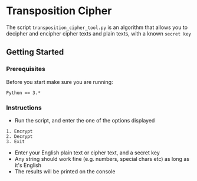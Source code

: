 # Transposition Cipher
The script `transposition_cipher_tool.py` is an algorithm that allows you to decipher and encipher cipher texts and plain texts,
with a known `secret key`

## Getting Started

### Prerequisites
Before you start make sure you are running:
```
Python == 3.*
```

### Instructions
* Run the script, and enter the one of the options displayed
```
1. Encrypt
2. Decrypt
3. Exit
```

* Enter your English plain text or cipher text, and a secret key
* Any string should work fine (e.g. numbers, special chars etc) as long as it's English
* The results will be printed on the console
